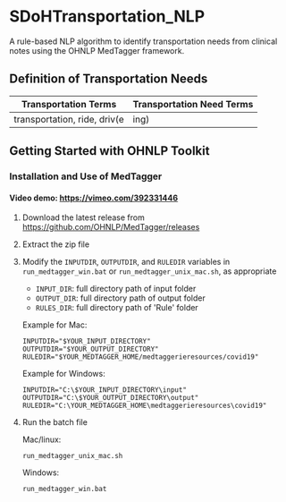 # SDoHTransportation_NLP
A rule-based NLP algorithm to identify transportation needs from clinical notes using the OHNLP MedTagger framework.

## Definition of Transportation Needs
| Transportation Terms | Transportation Need Terms                                                                                                                                                             |
|----------------------|---------------------------------------------------------------------------------------------------------------------------------------------------------------------------------------|
| transportation, ride, driv(e|ing) | work on, option(s), issue(s), due to, assist(ance)?, access, adequate, discuss(ed|es|ing), (un)?able, accommodation, support, agree(s)?, appl(y|ies), arrang(ed|es|ing)?, need(s), blam(e|sing)?, find(s|ing), connect(ing|ed)?, could(n't| not), did(n't|not), difficult(y|ies)?, get(ting)?, help, does(n't| not), lack(s|ing)?, easier, EMS, investigate, us(es|ing), depend(s|ing)?, organiz(es|ing), coordination, possible, resources, limit(s|ations)?, convenience, trouble(s)?, secur(e|es|ing), concern(s)?, regarding, reli(es|able|ant), time allowance, problem(s)?, challeng(es|ing), purpose(s)?, offer(s|ed), provid(es|ed|ing) |


## Getting Started with OHNLP Toolkit

### Installation and Use of MedTagger
#### Video demo: https://vimeo.com/392331446

1. Download the latest release from https://github.com/OHNLP/MedTagger/releases
2. Extract the zip file
3. Modify the `INPUTDIR`, `OUTPUTDIR`, and `RULEDIR` variables in `run_medtagger_win.bat` or `run_medtagger_unix_mac.sh`, as appropriate
    - `INPUT_DIR`: full directory path of input folder 
    - `OUTPUT_DIR`: full directory path of output folder
    - `RULES_DIR`: full directory path of 'Rule' folder
    
    Example for Mac:
    ```
    INPUTDIR="$YOUR_INPUT_DIRECTORY"
    OUTPUTDIR="$YOUR_OUTPUT_DIRECTORY"
    RULEDIR="$YOUR_MEDTAGGER_HOME/medtaggerieresources/covid19"
    ```
    
    Example for Windows:
    ```
    INPUTDIR="C:\$YOUR_INPUT_DIRECTORY\input"
    OUTPUTDIR="C:\$YOUR_OUTPUT_DIRECTORY\output"
    RULEDIR="C:\YOUR_MEDTAGGER_HOME\medtaggerieresources\covid19"
    ```
    
4. Run the batch file

    Mac/linux: 
    ```
    run_medtagger_unix_mac.sh
    ```
    
    Windows: 
    
    ```
    run_medtagger_win.bat
    ```
